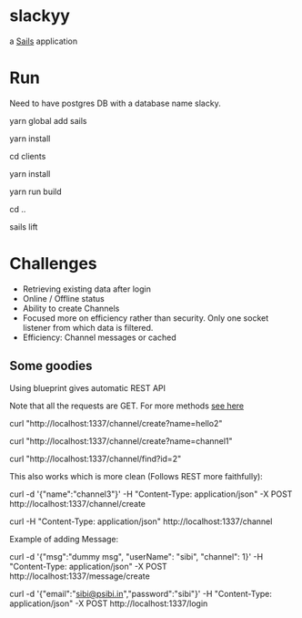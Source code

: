 # slackyy

a [Sails](http://sailsjs.org) application

# Run

Need to have postgres DB with a database name slacky.

yarn global add sails

yarn install

cd clients

yarn install

yarn run build

cd ..

sails lift

# Challenges

* Retrieving existing data after login
* Online / Offline status
* Ability to create Channels
* Focused more on efficiency rather than security. Only one socket listener from which data is filtered.
* Efficiency: Channel messages or cached

## Some goodies

Using blueprint gives automatic REST API

Note that all the requests are GET. For more methods [see here](http://sailsjs.com/documentation/concepts/blueprints/blueprint-actions)

curl "http://localhost:1337/channel/create?name=hello2"

curl "http://localhost:1337/channel/create?name=channel1"

curl "http://localhost:1337/channel/find?id=2"

This also works which is more clean (Follows REST more faithfully):

curl -d '{"name":"channel3"}' -H "Content-Type: application/json" -X POST http://localhost:1337/channel/create

curl -H "Content-Type: application/json" http://localhost:1337/channel

Example of adding Message:

curl -d '{"msg":"dummy msg", "userName": "sibi", "channel": 1}' -H "Content-Type: application/json" -X POST http://localhost:1337/message/create

curl -d '{"email":"sibi@psibi.in","password":"sibi"}' -H "Content-Type: application/json" -X POST http://localhost:1337/login
